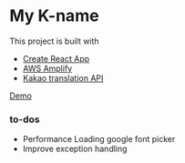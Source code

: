 # My K-name

This project is built with

-   [Create React App](https://github.com/facebook/)
-   [AWS Amplify](https://aws.amazon.com/ko/amplify/)
-   [Kakao translation API](https://developers.kakao.com/docs/restapi/translation)

[Demo](https://master.d35yavgjro8xy0.amplifyapp.com/)

### to-dos

-   Performance Loading google font picker
-   Improve exception handling
